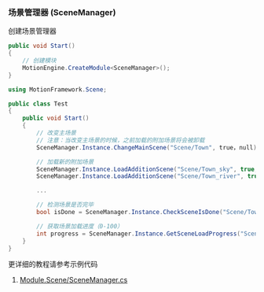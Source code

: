 ### 场景管理器 (SceneManager)

创建场景管理器
```C#
public void Start()
{
	// 创建模块
	MotionEngine.CreateModule<SceneManager>();
}
```

```C#
using MotionFramework.Scene;

public class Test
{
	public void Start()
	{
		// 改变主场景
		// 注意：当改变主场景的时候，之前加载的附加场景将会被卸载
		SceneManager.Instance.ChangeMainScene("Scene/Town", true，null);

		// 加载新的附加场景
		SceneManager.Instance.LoadAdditionScene("Scene/Town_sky", true, null);
		SceneManager.Instance.LoadAdditionScene("Scene/Town_river", true, null);

		...

		// 检测场景是否完毕
		bool isDone = SceneManager.Instance.CheckSceneIsDone("Scene/Town")

		// 获取场景加载进度（0-100）
		int progress = SceneManager.Instance.GetSceneLoadProgress("Scene/Town")
	}
}
```

更详细的教程请参考示例代码
1. [Module.Scene/SceneManager.cs](https://github.com/gmhevinci/MotionFramework/blob/master/Assets/MotionFramework/Scripts/Runtime/Module/Module.Scene/SceneManager.cs)